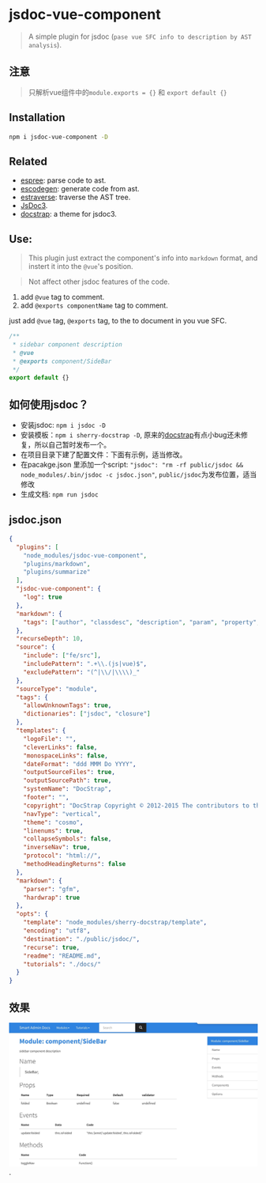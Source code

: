 # jsdoc-vue-component

> A simple plugin for jsdoc (`pase vue SFC info to description by AST analysis`).

## 注意

> 只解析vue组件中的`module.exports = {}` 和 `export default {}`

## Installation

```sh
npm i jsdoc-vue-component -D
```

## Related

- [espree](https://github.com/eslint/espree): parse code to ast.
- [escodegen](https://github.com/estools/escodegen): generate code from ast.
- [estraverse](https://github.com/estools/estraverse): traverse the AST tree.
- [JsDoc3](https://github.com/jsdoc3/jsdoc).
- [docstrap](https://github.com/docstrap/docstrap): a theme for jsdoc3.

## Use:

> This plugin just extract the component's info into `markdown` format, and instert it into the `@vue`'s position.

> Not affect other jsdoc features of the code.

1. add `@vue` tag to comment.
2. add `@exports componentName` tag to comment.

just add `@vue` tag, `@exports` tag, to the to document in you vue SFC.

```js
/**
 * sidebar component description
 * @vue
 * @exports component/SideBar
 */
export default {}
```

## 如何使用jsdoc？

- 安装jsdoc: `npm i jsdoc -D`
- 安装模板：`npm i sherry-docstrap -D`, 原来的[docstrap](https://github.com/docstrap/docstrap)有点小bug还未修复，所以自己暂时发布一个。
- 在项目目录下建了配置文件：下面有示例，适当修改。
- 在pacakge.json 里添加一个script: `"jsdoc": "rm -rf public/jsdoc && node_modules/.bin/jsdoc -c jsdoc.json"`, `public/jsdoc`为发布位置，适当修改
- 生成文档: `npm run jsdoc`


## jsdoc.json

```json
{
  "plugins": [
    "node_modules/jsdoc-vue-component",
    "plugins/markdown",
    "plugins/summarize"
  ],
  "jsdoc-vue-component": {
    "log": true
  },
  "markdown": {
    "tags": ["author", "classdesc", "description", "param", "property", "returns", "see", "throws", "vue"]
  },
  "recurseDepth": 10,
  "source": {
    "include": ["fe/src"],
    "includePattern": ".+\\.(js|vue)$",
    "excludePattern": "(^|\\/|\\\\)_"
  },
  "sourceType": "module",
  "tags": {
    "allowUnknownTags": true,
    "dictionaries": ["jsdoc", "closure"]
  },
  "templates": {
    "logoFile": "",
    "cleverLinks": false,
    "monospaceLinks": false,
    "dateFormat": "ddd MMM Do YYYY",
    "outputSourceFiles": true,
    "outputSourcePath": true,
    "systemName": "DocStrap",
    "footer": "",
    "copyright": "DocStrap Copyright © 2012-2015 The contributors to the JSDoc3 and DocStrap projects.",
    "navType": "vertical",
    "theme": "cosmo",
    "linenums": true,
    "collapseSymbols": false,
    "inverseNav": true,
    "protocol": "html://",
    "methodHeadingReturns": false
  },
  "markdown": {
    "parser": "gfm",
    "hardwrap": true
  },
  "opts": {
    "template": "node_modules/sherry-docstrap/template",
    "encoding": "utf8",
    "destination": "./public/jsdoc/",
    "recurse": true,
    "readme": "README.md",
    "tutorials": "./docs/"
  }
}
```

## 效果

![效果](assets/xiaoguo.jpeg).
